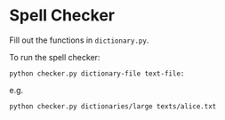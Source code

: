 Spell Checker
=============

Fill out the functions in `dictionary.py`.

To run the spell checker:

    python checker.py dictionary-file text-file:

e.g.

    python checker.py dictionaries/large texts/alice.txt

